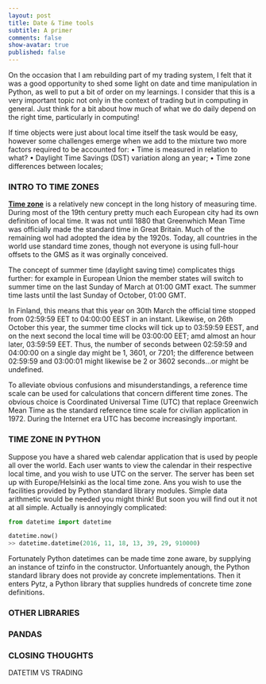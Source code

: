 ```yaml
---
layout: post
title: Date & Time tools
subtitle: A primer
comments: false
show-avatar: true
published: false
---
```


On the occasion that I am rebuilding part of my trading system, I felt that it was a good opportunity to shed some light on date and time manipulation in Python, as well to put a bit of order on my learnings. I consider that this is a very important topic not only in the context of trading but in computing in general. Just think for a bit about how much of what we do daily depend on the right time, particularly in computing!

If time objects were just about local time itself the task would be easy, however some challenges emerge when we add to the mixture two more factors required to be accounted for:
• Time is measured in relation to what?
•	Daylight Time Savings (DST) variation along an year;
•	Time zone differences between locales;

### INTRO TO TIME ZONES
**<a href='https://en.wikipedia.org/wiki/Time_zone'>Time zone</a>** is a relatively new concept in the long history of measuring time. During most of the 19th century pretty much each European city had its own definition of local time. It was not until 1880 that Greenwhich Mean Time was officially made the standard time in Great Britain. Much of the remaining wol had adopted the idea by the 1920s. Today, all countries in the world use standard time zones, though not everyone is using full-hour offsets to the GMS as it was orginally conceived.

The concept of summer time (daylight saving time) complicates thigs further: for example in European Union the member states will switch to summer time on the last Sunday of March at 01:00 GMT exact. The summer time lasts until the last Sunday of October, 01:00 GMT.

In Finland, this means that this year on 30th March the official time stopped from 02:59:59 EET to 04:00:00 EEST in an instant. Likewise, on 26th October this year, the summer time clocks will tick up to 03:59:59 EEST, and on the next second the local time will be 03:00:00 EET; amd almost an hour later, 03:59:59 EET. Thus, the number of seconds between 02:59:59 and 04:00:00 on a single day might be 1, 3601, or 7201; the difference between 02:59:59 and 03:00:01 might likewise be 2 or 3602 seconds...or might be undefined.

To alleviate obvious confusions and misunderstandings, a reference time scale can be used for calculations that concern different time zones. The obvious choice is Coordinated Universal Time (UTC) that replace Greenwich Mean Time as the standard reference time scale for civilian application in 1972. During the Internet era UTC has become increasingly important.


### TIME ZONE IN PYTHON
Suppose you have a shared web calendar application that is used by people all over the world. Each user wants to view the calendar in their respective local time, and you wish to use UTC on the server. The server has been set up with Europe/Helsinki as the local time zone. Ans you wish to use the facilities provided by Python standard library modules. Simple data arithmetic would be needed you might think! But soon you will find out it not at all simple. Actually is annoyingly complicated:

```python
from datetime import datetime

datetime.now()
>> datetime.datetime(2016, 11, 18, 13, 39, 29, 910000)

```

Fortunately Python datetimes can be made time zone aware, by supplying an instance of tzinfo in the constructor. Unfortuantely anough, the Python standard library does not provide ay concrete implementations. Then it enters Pytz, a Python library that supplies hundreds of concrete time zone definitions.

### OTHER LIBRARIES


### PANDAS


### CLOSING THOUGHTS
DATETIM VS TRADING


